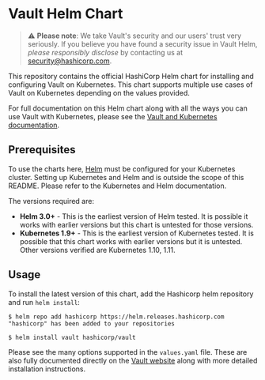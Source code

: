 # Vault Helm Chart

> :warning: **Please note**: We take Vault's security and our users' trust very seriously. If 
you believe you have found a security issue in Vault Helm, _please responsibly disclose_ 
by contacting us at [security@hashicorp.com](mailto:security@hashicorp.com).

This repository contains the official HashiCorp Helm chart for installing
and configuring Vault on Kubernetes. This chart supports multiple use
cases of Vault on Kubernetes depending on the values provided.

For full documentation on this Helm chart along with all the ways you can
use Vault with Kubernetes, please see the
[Vault and Kubernetes documentation](https://www.vaultproject.io/docs/platform/k8s/).

## Prerequisites

To use the charts here, [Helm](https://helm.sh/) must be configured for your
Kubernetes cluster. Setting up Kubernetes and Helm and is outside the scope of
this README. Please refer to the Kubernetes and Helm documentation.

The versions required are:

  * **Helm 3.0+** - This is the earliest version of Helm tested. It is possible
    it works with earlier versions but this chart is untested for those versions.
  * **Kubernetes 1.9+** - This is the earliest version of Kubernetes tested.
    It is possible that this chart works with earlier versions but it is
    untested. Other versions verified are Kubernetes 1.10, 1.11.

## Usage

To install the latest version of this chart, add the Hashicorp helm repository
and run `helm install`:

```console
$ helm repo add hashicorp https://helm.releases.hashicorp.com
"hashicorp" has been added to your repositories

$ helm install vault hashicorp/vault
```

Please see the many options supported in the `values.yaml` file. These are also
fully documented directly on the [Vault
website](https://www.vaultproject.io/docs/platform/k8s/helm) along with more
detailed installation instructions.


